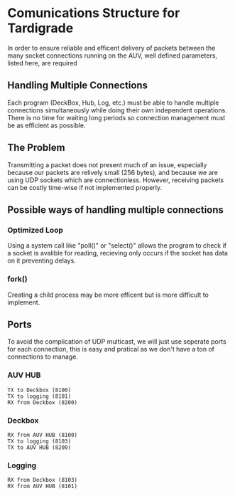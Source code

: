 # Comunications Structure for Tardigrade
In order to ensure reliable and efficent delivery of packets between the many socket connections running on the AUV, well defined parameters, listed here, are required

## Handling Multiple Connections
Each program (DeckBox, Hub, Log, etc.) must be able to handle multiple connections simultaneously while doing their own independent operations. There is no time for waiting long periods so connection management must be as efficient as possible. 

## The Problem
Transmitting a packet does not present much of an issue, especially because our packets are relively small (256 bytes), and because we are using UDP sockets which are connectionless. However, receiving packets can be costly time-wise if not implemented properly. 

## Possible ways of handling multiple connections

### Optimized Loop
Using a system call like "poll()" or "select()" allows the program to check if a socket is avalible for reading, recieving only occurs if the socket has data on it preventing delays. 

### fork()
Creating a child process may be more efficent but is more difficult to implement.


## Ports
To avoid the complication of UDP multicast, we will just use seperate ports for each connection, this is easy and pratical as we don't have a ton of connections to manage.

### AUV HUB
	TX to Deckbox (8100)
	TX to logging (8101)
	RX from Deckbox (8200)
### Deckbox
	RX from AUV HUB (8100)
	TX to logging (8103)
	TX to AUV HUB (8200)

### Logging
	RX from Deckbox (8103)
	RX from AUV HUB (8101)



